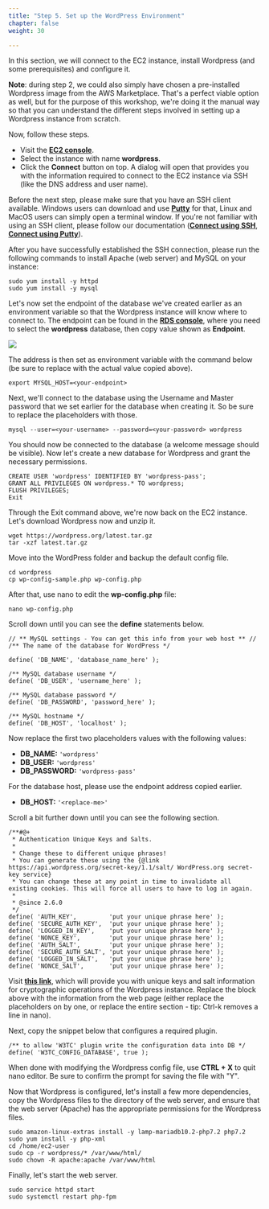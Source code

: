 ```yaml
---
title: "Step 5. Set up the WordPress Environment"
chapter: false
weight: 30

---
```


In this section, we will connect to the EC2 instance, install Wordpress (and some prerequisites) and configure it.

**Note**: during step 2, we could also simply have chosen a pre-installed Wordpress image from the AWS Marketplace. That's a perfect viable option as well, but for the purpose of this workshop, we're doing it the manual way so that you can understand the different steps involved in setting up a Wordpress instance from scratch.

Now, follow these steps.

* Visit the [**EC2 console**](https://console.aws.amazon.com/ec2/v2/home?region=us-east-1#Instances:sort=instanceId).
* Select the instance with name **wordpress**.
* Click the **Connect** button on top. A dialog will open that provides you with the information required to connect to the EC2 instance via SSH (like the DNS address and user name).

Before the next step, please make sure that you have an SSH client available. Windows users can download and use [**Putty**](https://www.putty.org/) for that, Linux and MacOS users can simply open a terminal window. If you're not familiar with using an SSH client, please follow our documentation ([**Connect using SSH**](https://docs.aws.amazon.com/AWSEC2/latest/UserGuide/AccessingInstancesLinux.html), [**Connect using Putty**](https://docs.aws.amazon.com/AWSEC2/latest/UserGuide/putty.html)).


After you have successfully established the SSH connection, please run the following commands to install Apache (web server) and MySQL on your instance:

```
sudo yum install -y httpd
sudo yum install -y mysql
```

Let's now set the endpoint of the database we've created earlier as an environment variable so that the Wordpress instance will know where to connect to. The endpoint can be found in the [**RDS console**](https://console.aws.amazon.com/rds/home?region=us-east-1#databases:), where you need to select the **wordpress** database, then copy value shown as **Endpoint**.

![](/images/lab1-15.png)

The address is then set as environment variable with the command below (be sure to replace **<your-endpoint>** with the actual value copied above).

```
export MYSQL_HOST=<your-endpoint>
```

Next, we'll connect to the database using the Username and Master password that we set earlier for the database when creating it. So be sure to replace the placeholders with those.

```
mysql --user=<your-username> --password=<your-password> wordpress
```

You should now be connected to the database (a welcome message should be visible). Now let's create a new database for Wordpress and grant the necessary permissions.

```
CREATE USER 'wordpress' IDENTIFIED BY 'wordpress-pass';
GRANT ALL PRIVILEGES ON wordpress.* TO wordpress;
FLUSH PRIVILEGES;
Exit
```

Through the Exit command above, we're now back on the EC2 instance. Let's download Wordpress now and unzip it.

```
wget https://wordpress.org/latest.tar.gz
tar -xzf latest.tar.gz
```

Move into the WordPress folder and backup the default config file.

```
cd wordpress
cp wp-config-sample.php wp-config.php
```

After that, use nano to edit the **wp-config.php** file:

```
nano wp-config.php
```

Scroll down until you can see the **define** statements below.

```
// ** MySQL settings - You can get this info from your web host ** //
/** The name of the database for WordPress */

define( 'DB_NAME', 'database_name_here' );

/** MySQL database username */
define( 'DB_USER', 'username_here' );

/** MySQL database password */
define( 'DB_PASSWORD', 'password_here' );

/** MySQL hostname */
define( 'DB_HOST', 'localhost' );
```

Now replace the first two placeholders values with the following values:

* **DB_NAME:** `'wordpress'`
* **DB_USER:** `'wordpress'`
* **DB_PASSWORD:** `'wordpress-pass'`

For the database host, please use the endpoint address copied earlier.

* **DB_HOST:** `'<replace-me>'`

Scroll a bit further down until you can see the following section.

```
/**#@+
 * Authentication Unique Keys and Salts.
 *
 * Change these to different unique phrases!
 * You can generate these using the {@link https://api.wordpress.org/secret-key/1.1/salt/ WordPress.org secret-key service}
 * You can change these at any point in time to invalidate all existing cookies. This will force all users to have to log in again.
 *
 * @since 2.6.0
 */
define( 'AUTH_KEY',         'put your unique phrase here' );
define( 'SECURE_AUTH_KEY',  'put your unique phrase here' );
define( 'LOGGED_IN_KEY',    'put your unique phrase here' );
define( 'NONCE_KEY',        'put your unique phrase here' );
define( 'AUTH_SALT',        'put your unique phrase here' );
define( 'SECURE_AUTH_SALT', 'put your unique phrase here' );
define( 'LOGGED_IN_SALT',   'put your unique phrase here' );
define( 'NONCE_SALT',       'put your unique phrase here' );

```

Visit [**this link**](https://api.wordpress.org/secret-key/1.1/salt/), which will provide you with unique keys and salt information for cryptographic operations of the Wordpress instance. Replace the block above with the information from the web page (either replace the placeholders on by one, or replace the entire section - tip: Ctrl-k removes a line in nano).

Next, copy the snippet below that configures a required plugin.

```
/** to allow 'W3TC' plugin write the configuration data into DB */
define( 'W3TC_CONFIG_DATABASE', true );
```

When done with modifying the Wordpress config file, use **CTRL + X** to quit nano editor. Be sure to confirm the prompt for saving the file with "Y".

Now that Wordpress is configured, let's install a few more dependencies, copy the Wordpress files to the directory of the web server, and ensure that the web server (Apache) has the appropriate permissions for the Wordpress files.

```
sudo amazon-linux-extras install -y lamp-mariadb10.2-php7.2 php7.2
sudo yum install -y php-xml 
cd /home/ec2-user
sudo cp -r wordpress/* /var/www/html/
sudo chown -R apache:apache /var/www/html
```

Finally, let's start the web server.

```
sudo service httpd start
sudo systemctl restart php-fpm
```
